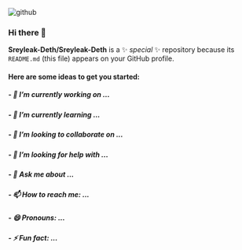 ![github](https://img.shields.io/badge/GitHub-000000?style=for-the-badge&logo=GitHub&logoColor=white)


### Hi there 👋


**Sreyleak-Deth/Sreyleak-Deth** is a ✨ _special_ ✨ repository because its `README.md` (this file) appears on your GitHub profile.

#### Here are some ideas to get you started:

##### - 🔭 I’m currently working on ...
##### - 🌱 I’m currently learning ...
##### - 👯 I’m looking to collaborate on ...
##### - 🤔 I’m looking for help with ...
##### - 💬 Ask me about ...
##### - 📫 How to reach me: ...
##### - 😄 Pronouns: ...
##### - ⚡ Fun fact: ...

